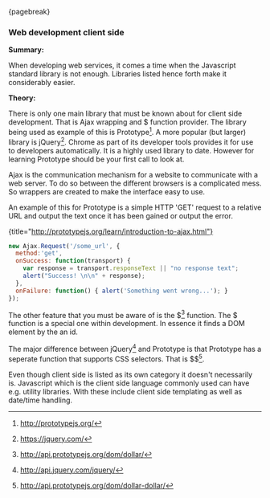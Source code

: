 {pagebreak}

### Web development client side
**Summary:**

When developing web services, it comes a time when the Javascript standard library is not enough. Libraries listed hence forth make it considerably easier.

**Theory:**

There is only one main library that must be known about for client side development. That is Ajax wrapping and $ function provider. The library being used as example of this is Prototype[^PrototypeSite].
A more popular (but larger) library is jQuery[^jQuerySite]. Chrome as part of its developer tools provides it for use to developers automatically. It is a highly used library to date. However for learning Prototype should be your first call to look at.

Ajax is the communication mechanism for a website to communicate with a web server. To do so between the different browsers is a complicated mess. So wrappers are created to make the interface easy to use.

An example of this for Prototype is a simple HTTP 'GET' request to a relative URL and output the text once it has been gained or output the error.

{title="http://prototypejs.org/learn/introduction-to-ajax.html"}
```javascript
new Ajax.Request('/some_url', {
  method:'get',
  onSuccess: function(transport) {
    var response = transport.responseText || "no response text";
    alert("Success! \n\n" + response);
  },
  onFailure: function() { alert('Something went wrong...'); }
});
```

The other feature that you must be aware of is the $[^DollarFuncDocs] function. The $ function is a special one within development. In essence it finds a DOM element by the an id.

The major difference between jQuery[^jQueryDollarDollarFuncDocs] and Prototype is that Prototype has a seperate function that supports CSS selectors. That is $$[^DollarDollarFuncDocs].

Even though client side is listed as its own category it doesn't necessarily is. Javascript which is the client side language commonly used can have e.g. utility libraries. With these include client side templating as well as date/time handling.

[^PrototypeSite]: http://prototypejs.org/
[^jQuerySite]: https://jquery.com/
[^DollarFuncDocs]: http://api.prototypejs.org/dom/dollar/
[^jQueryDollarDollarFuncDocs]: http://api.jquery.com/jquery/
[^DollarDollarFuncDocs]: http://api.prototypejs.org/dom/dollar-dollar/